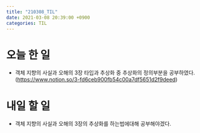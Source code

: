 ```yaml
---
title: "210308_TIL"
date: 2021-03-08 20:39:00 +0900
categories: TIL
---
```


# 오늘 한 일
* 객체 지향의 사실과 오해의 3장 타입과 추상화 중 추상화의 정의부분을 공부하였다.
(https://www.notion.so/3-fd6ceb900fb54c00a7df5651d2f9deed)

# 내일 할 일
* 객체 지향의 사실과 오해의 3장의 추상화를 하는법에대해 공부해야겠다.